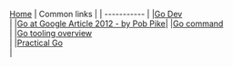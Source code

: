 [Home](../Readme.md)
| Common links |
| ----------- |
|[Go Dev](https://go.dev/) <br/>|
|[Go at Google Article 2012 - by Pob Pike](https://talks.golang.org/2012/splash.article)|
|[Go command](https://golang.org/doc/articles/go_command) <br/>|
|[Go tooling overview ](https://www.alexedwards.net/blog/an-overview-of-go-tooling) <br/>|
|[Practical Go](https://dave.cheney.net/practical-go/presentations/gophercon-singapore-2019.html) <br/>|

